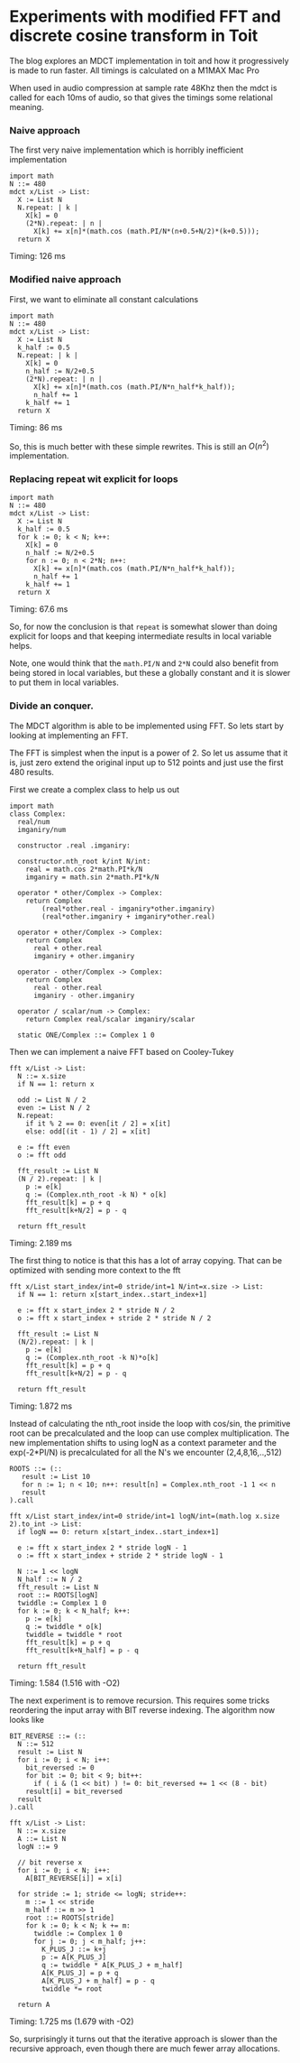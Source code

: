 # Experiments with modified FFT and discrete cosine transform in Toit

The blog explores an MDCT implementation in toit and how it 
progressively is made to run faster. All timings is calculated on a M1MAX Mac Pro

When used in audio compression at sample rate 48Khz then the mdct is called for
each 10ms of audio, so that gives the timings some relational meaning.

### Naive approach
The first very naive implementation which is 
horribly inefficient implementation
```toit
import math
N ::= 480
mdct x/List -> List:
  X := List N
  N.repeat: | k |
    X[k] = 0
    (2*N).repeat: | n |
      X[k] += x[n]*(math.cos (math.PI/N*(n+0.5+N/2)*(k+0.5)));
  return X
```
Timing: 126 ms

### Modified naive approach
First, we want to eliminate all constant calculations
```toit
import math
N ::= 480
mdct x/List -> List:
  X := List N
  k_half := 0.5
  N.repeat: | k |
    X[k] = 0
    n_half := N/2+0.5
    (2*N).repeat: | n |
      X[k] += x[n]*(math.cos (math.PI/N*n_half*k_half));
      n_half += 1
    k_half += 1
  return X
```
Timing: 86 ms

So, this is much better with these simple rewrites. This is still an $O(n^2)$ implementation.
### Replacing repeat wit explicit for loops

```toit
import math
N ::= 480
mdct x/List -> List:
  X := List N
  k_half := 0.5
  for k := 0; k < N; k++:
    X[k] = 0
    n_half := N/2+0.5
    for n := 0; n < 2*N; n++:
      X[k] += x[n]*(math.cos (math.PI/N*n_half*k_half));
      n_half += 1
    k_half += 1
  return X
```
Timing: 67.6 ms

So, for now the conclusion is that `repeat` is somewhat slower than doing
explicit for loops and that keeping intermediate results in local variable helps.

Note, one would think that the `math.PI/N` and `2*N` could also benefit from
being stored in local variables, but these a globally constant and it is slower to
put them in local variables.

### Divide an conquer.
The MDCT algorithm is able to be implemented using FFT. So lets start by looking at implementing an FFT.

The FFT is simplest when the input is a power of 2. So let us assume that it is, just zero extend the 
original input up to 512 points and just use the first 480 results.

First we create a complex class to help us out
```toit
import math
class Complex:
  real/num
  imganiry/num

  constructor .real .imganiry:

  constructor.nth_root k/int N/int:
    real = math.cos 2*math.PI*k/N
    imganiry = math.sin 2*math.PI*k/N

  operator * other/Complex -> Complex:
    return Complex
        (real*other.real - imganiry*other.imganiry)
        (real*other.imganiry + imganiry*other.real)

  operator + other/Complex -> Complex:
    return Complex
      real + other.real
      imganiry + other.imganiry

  operator - other/Complex -> Complex:
    return Complex
      real - other.real
      imganiry - other.imganiry

  operator / scalar/num -> Complex:
    return Complex real/scalar imganiry/scalar
    
  static ONE/Complex ::= Complex 1 0  
```

Then we can implement a naive FFT based on Cooley-Tukey
```toit
fft x/List -> List:
  N ::= x.size
  if N == 1: return x

  odd := List N / 2
  even := List N / 2
  N.repeat:
    if it % 2 == 0: even[it / 2] = x[it]
    else: odd[(it - 1) / 2] = x[it]

  e := fft even
  o := fft odd

  fft_result := List N
  (N / 2).repeat: | k |
    p := e[k]
    q := (Complex.nth_root -k N) * o[k]
    fft_result[k] = p + q
    fft_result[k+N/2] = p - q

  return fft_result
```
Timing: 2.189 ms

The first thing to notice is that this has a lot of array copying. 
That can be optimized with sending more context to the fft

```toit
fft x/List start_index/int=0 stride/int=1 N/int=x.size -> List:
  if N == 1: return x[start_index..start_index+1]

  e := fft x start_index 2 * stride N / 2
  o := fft x start_index + stride 2 * stride N / 2

  fft_result := List N
  (N/2).repeat: | k |
    p := e[k]
    q := (Complex.nth_root -k N)*o[k]
    fft_result[k] = p + q
    fft_result[k+N/2] = p - q

  return fft_result
```
Timing: 1.872 ms

Instead of calculating the nth_root inside the loop with cos/sin, the primitive root
can be precalculated and the loop can use complex multiplication. The new implementation shifts to 
using logN as a context parameter and the exp(-2*PI/N) is precalculated for
all the N's we encounter (2,4,8,16,..,512)
```toit
ROOTS ::= (::
   result := List 10
   for n := 1; n < 10; n++: result[n] = Complex.nth_root -1 1 << n
   result
).call

fft x/List start_index/int=0 stride/int=1 logN/int=(math.log x.size 2).to_int -> List:
  if logN == 0: return x[start_index..start_index+1]

  e := fft x start_index 2 * stride logN - 1
  o := fft x start_index + stride 2 * stride logN - 1

  N ::= 1 << logN
  N_half ::= N / 2
  fft_result := List N
  root ::= ROOTS[logN]
  twiddle := Complex 1 0
  for k := 0; k < N_half; k++:
    p := e[k]
    q := twiddle * o[k]
    twiddle = twiddle * root
    fft_result[k] = p + q
    fft_result[k+N_half] = p - q

  return fft_result
```
Timing: 1.584 (1.516 with -O2)

The next experiment is to remove recursion. This requires some tricks reordering the input array
with BIT reverse indexing.
The algorithm now looks like
```toit
BIT_REVERSE ::= (::
  N ::= 512
  result := List N
  for i := 0; i < N; i++:
    bit_reversed := 0
    for bit := 0; bit < 9; bit++:
      if ( i & (1 << bit) ) != 0: bit_reversed += 1 << (8 - bit)
    result[i] = bit_reversed
  result
).call

fft x/List -> List:
  N ::= x.size
  A ::= List N
  logN ::= 9

  // bit reverse x
  for i := 0; i < N; i++:
    A[BIT_REVERSE[i]] = x[i]

  for stride := 1; stride <= logN; stride++:
    m ::= 1 << stride
    m_half ::= m >> 1
    root ::= ROOTS[stride]
    for k := 0; k < N; k += m:
      twiddle := Complex 1 0
      for j := 0; j < m_half; j++:
        K_PLUS_J ::= k+j
        p := A[K_PLUS_J]
        q := twiddle * A[K_PLUS_J + m_half]
        A[K_PLUS_J] = p + q
        A[K_PLUS_J + m_half] = p - q
        twiddle *= root
        
  return A
```
Timing: 1.725 ms (1.679 with -O2)

So, surprisingly it turns out that the iterative approach is slower than the 
recursive approach, even though there are much fewer array allocations.
